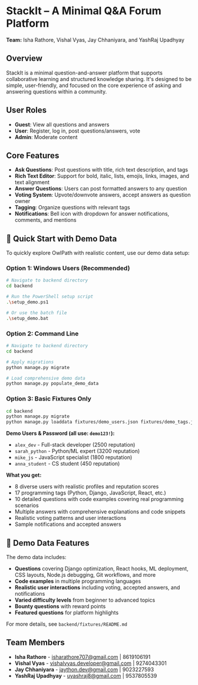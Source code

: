 # StackIt – A Minimal Q&A Forum Platform

**Team:** Isha Rathore, Vishal Vyas, Jay Chhaniyara, and YashRaj Upadhyay

## Overview
StackIt is a minimal question-and-answer platform that supports collaborative learning and structured knowledge sharing. It's designed to be simple, user-friendly, and focused on the core experience of asking and answering questions within a community.

## User Roles
- **Guest**: View all questions and answers
- **User**: Register, log in, post questions/answers, vote
- **Admin**: Moderate content

## Core Features
- **Ask Questions**: Post questions with title, rich text description, and tags
- **Rich Text Editor**: Support for bold, italic, lists, emojis, links, images, and text alignment
- **Answer Questions**: Users can post formatted answers to any question
- **Voting System**: Upvote/downvote answers, accept answers as question owner
- **Tagging**: Organize questions with relevant tags
- **Notifications**: Bell icon with dropdown for answer notifications, comments, and mentions

## 🚀 Quick Start with Demo Data

To quickly explore OwlPath with realistic content, use our demo data setup:

### Option 1: Windows Users (Recommended)
```bash
# Navigate to backend directory
cd backend

# Run the PowerShell setup script
.\setup_demo.ps1

# Or use the batch file
.\setup_demo.bat
```

### Option 2: Command Line
```bash
# Navigate to backend directory
cd backend

# Apply migrations
python manage.py migrate

# Load comprehensive demo data
python manage.py populate_demo_data
```

### Option 3: Basic Fixtures Only
```bash
cd backend
python manage.py migrate
python manage.py loaddata fixtures/demo_users.json fixtures/demo_tags.json
```

**Demo Users & Password (all use: `demo123!`):**
- `alex_dev` - Full-stack developer (2500 reputation)
- `sarah_python` - Python/ML expert (3200 reputation)  
- `mike_js` - JavaScript specialist (1800 reputation)
- `anna_student` - CS student (450 reputation)

**What you get:**
- 8 diverse users with realistic profiles and reputation scores
- 17 programming tags (Python, Django, JavaScript, React, etc.)
- 10 detailed questions with code examples covering real programming scenarios
- Multiple answers with comprehensive explanations and code snippets
- Realistic voting patterns and user interactions
- Sample notifications and accepted answers

## 📁 Demo Data Features

The demo data includes:
- **Questions** covering Django optimization, React hooks, ML deployment, CSS layouts, Node.js debugging, Git workflows, and more
- **Code examples** in multiple programming languages
- **Realistic user interactions** including voting, accepted answers, and notifications
- **Varied difficulty levels** from beginner to advanced topics
- **Bounty questions** with reward points
- **Featured questions** for platform highlights

For more details, see `backend/fixtures/README.md`




## Team Members
- **Isha Rathore** - isharathore707@gmail.com | 8619106191
- **Vishal Vyas** - vishalvyas.developer@gmail.com | 9274043301
- **Jay Chhaniyara** - jaython.dev@gmail.com | 9023227593
- **YashRaj Upadhyay** - uyashraj8@gmail.com | 9537805539

